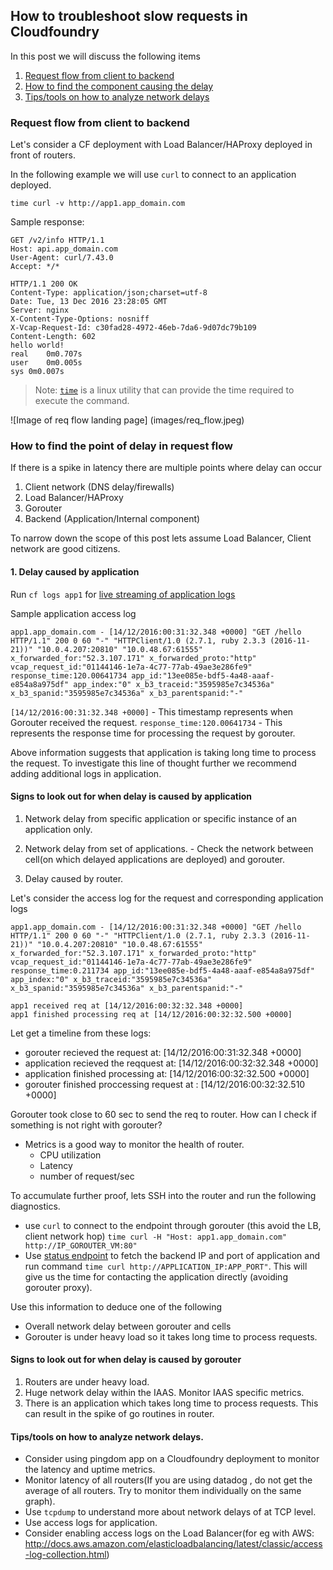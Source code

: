 ## How to troubleshoot slow requests in Cloudfoundry

In this post we will discuss the following items

1. [Request flow from client to backend](#request_flow)
1. [How to find the component causing the delay](#components)
1. [Tips/tools on how to analyze network delays](#tips)

<a name='request_flow'></a>
### Request flow from client to backend
Let's consider a CF deployment with Load Balancer/HAProxy deployed in front of routers. 

In the following example we will use `curl` to connect to an application deployed.

`time curl -v http://app1.app_domain.com`

Sample response:
```
GET /v2/info HTTP/1.1
Host: api.app_domain.com
User-Agent: curl/7.43.0
Accept: */*

HTTP/1.1 200 OK
Content-Type: application/json;charset=utf-8
Date: Tue, 13 Dec 2016 23:28:05 GMT
Server: nginx
X-Content-Type-Options: nosniff
X-Vcap-Request-Id: c30fad28-4972-46eb-7da6-9d07dc79b109
Content-Length: 602
hello world!
real	0m0.707s
user	0m0.005s
sys	0m0.007s
```

>Note: [`time`](https://linux.die.net/man/1/time) is a linux utility that can provide the time required to execute the command.

![Image of req flow landing page]
(images/req_flow.jpeg)

<a name='components'></a>
### How to find the point of delay in request flow

If there is a spike in latency there are multiple points where delay can occur

1. Client network (DNS delay/firewalls)
1. Load Balancer/HAProxy
1. Gorouter
1. Backend (Application/Internal component)

To narrow down the scope of this post lets assume Load Balancer, Client network are good citizens.

#### 1. Delay caused by application

Run `cf logs app1` for [live streaming of application logs](https://docs.cloudfoundry.org/adminguide/supporting-websockets.html) 

Sample application access log

```
app1.app_domain.com - [14/12/2016:00:31:32.348 +0000] "GET /hello HTTP/1.1" 200 0 60 "-" "HTTPClient/1.0 (2.7.1, ruby 2.3.3 (2016-11-21))" "10.0.4.207:20810" "10.0.48.67:61555" x_forwarded_for:"52.3.107.171" x_forwarded_proto:"http" vcap_request_id:"01144146-1e7a-4c77-77ab-49ae3e286fe9" response_time:120.00641734 app_id:"13ee085e-bdf5-4a48-aaaf-e854a8a975df" app_index:"0" x_b3_traceid:"3595985e7c34536a" x_b3_spanid:"3595985e7c34536a" x_b3_parentspanid:"-"
```

`[14/12/2016:00:31:32.348 +0000]` - This timestamp represents when Gorouter received the request.
`response_time:120.00641734` - This represents the response time for processing the request by gorouter.

Above information suggests that application is taking long time to process the request. To investigate this line of thought further we recommend adding additional logs in application.

#### Signs to look out for when delay is caused by application

  1. Network delay from specific application or specific instance of an application only.
  1. Network delay from set of applications.
    - Check the network between cell(on which delayed applications are deployed) and gorouter.

1. Delay caused by router.

Let's consider the access log for the request and corresponding application logs
```
app1.app_domain.com - [14/12/2016:00:31:32.348 +0000] "GET /hello HTTP/1.1" 200 0 60 "-" "HTTPClient/1.0 (2.7.1, ruby 2.3.3 (2016-11-21))" "10.0.4.207:20810" "10.0.48.67:61555" x_forwarded_for:"52.3.107.171" x_forwarded_proto:"http" vcap_request_id:"01144146-1e7a-4c77-77ab-49ae3e286fe9" response_time:0.211734 app_id:"13ee085e-bdf5-4a48-aaaf-e854a8a975df" app_index:"0" x_b3_traceid:"3595985e7c34536a" x_b3_spanid:"3595985e7c34536a" x_b3_parentspanid:"-"

app1 received req at [14/12/2016:00:32:32.348 +0000]
app1 finished processing req at [14/12/2016:00:32:32.500 +0000]
```

Let get a timeline from these logs:
- gorouter recieved the request at: [14/12/2016:00:31:32.348 +0000]
- application recieved the reqquest at: [14/12/2016:00:32:32.348 +0000]
- application finished processing at: [14/12/2016:00:32:32.500 +0000]
- gorouter finished proccessing request at : [14/12/2016:00:32:32.510 +0000]

Gorouter took close to 60 sec to send the req to router. How can I check if something is not right with gorouter?
 - Metrics is a good way to monitor the health of router. 
    - CPU utilization
    - Latency
    - number of request/sec

To accumulate further proof, lets SSH into the router and run the following diagnostics.
- use `curl` to connect to the endpoint through gorouter (this avoid the LB, client network hop)
`time curl -H "Host: app1.app_domain.com" http://IP_GOROUTER_VM:80"`
- Use [status endpoint](https://github.com/cloudfoundry/gorouter/tree/master#the-routing-table) to fetch the backend IP and port of application and run command `time curl http://APPLICATION_IP:APP_PORT"`. This will give us the time for contacting the application directly (avoiding gorouter proxy). 

Use this information to deduce one of the following
- Overall network delay between gorouter and cells
- Gorouter is under heavy load so it takes long time to process requests.

#### Signs to look out for when delay is caused by gorouter

1. Routers are under heavy load.
1. Huge network delay within the IAAS. Monitor IAAS specific metrics.
1. There is an application which takes long time to process requests. This can result in the spike of go routines in router.


<a name='tips'></a>
#### Tips/tools on how to analyze network delays.
- Consider using pingdom app on a Cloudfoundry deployment to monitor the latency and uptime metrics.
- Monitor latency of all routers(If you are using datadog , do not get the average of all routers. Try to monitor them individually on the same graph).
- Use `tcpdump` to understand more about network delays of at TCP level.
- Use access logs for application.
- Consider enabling access logs on the Load Balancer(for eg with AWS: http://docs.aws.amazon.com/elasticloadbalancing/latest/classic/access-log-collection.html)

